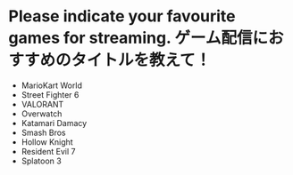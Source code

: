 # Please indicate your favourite games for streaming. ゲーム配信におすすめのタイトルを教えて！

- MarioKart World
- Street Fighter 6
- VALORANT
- Overwatch
- Katamari Damacy
- Smash Bros
- Hollow Knight
- Resident Evil 7
- Splatoon 3
